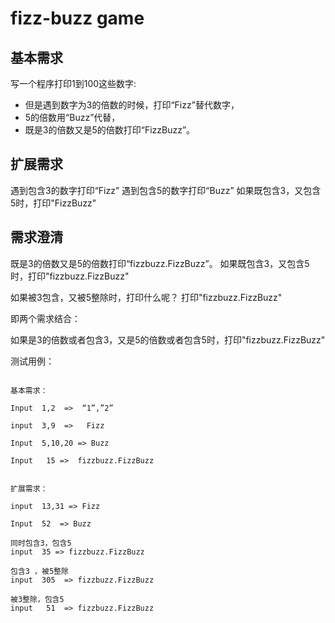 # fizz-buzz game

## 基本需求
写一个程序打印1到100这些数字: 
* 但是遇到数字为3的倍数的时候，打印“Fizz”替代数字， 
* 5的倍数用“Buzz”代替， 
* 既是3的倍数又是5的倍数打印“FizzBuzz”。

## 扩展需求
遇到包含3的数字打印“Fizz” 
遇到包含5的数字打印“Buzz”
如果既包含3，又包含5时，打印"FizzBuzz"


## 需求澄清 

既是3的倍数又是5的倍数打印“fizzbuzz.FizzBuzz”。
如果既包含3，又包含5时，打印"fizzbuzz.FizzBuzz"

如果被3包含，又被5整除时，打印什么呢？
打印"fizzbuzz.FizzBuzz" 

即两个需求结合：

如果是3的倍数或者包含3，又是5的倍数或者包含5时，打印"fizzbuzz.FizzBuzz"


测试用例：

```text

基本需求：

Input  1,2  =>  “1”,”2”

input  3,9  =>   Fizz

Input  5,10,20 => Buzz

Input   15 =>  fizzbuzz.FizzBuzz


扩展需求：

input  13,31 => Fizz

Input  52  => Buzz

同时包含3，包含5 
input  35 => fizzbuzz.FizzBuzz

包含3 ，被5整除
input  305  => fizzbuzz.FizzBuzz

被3整除，包含5
input   51  => fizzbuzz.FizzBuzz





```
